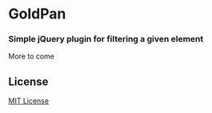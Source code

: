 # GoldPan
### Simple jQuery plugin for filtering a given element
More to come

## License

[MIT License](http://zenorocha.mit-license.org/)
